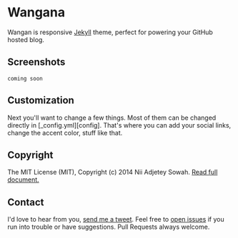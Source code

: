 Wangana
==============

Wangan is responsive [Jekyll](http://jekyllrb.com/) theme, perfect for powering your GitHub hosted blog.

## Screenshots
``` 
coming soon
``` 

## Customization

Next you'll want to change a few things. Most of them can be changed directly in
[_config.yml][config]. That's where you can add your social links, change the accent
color, stuff like that.

## Copyright
The MIT License (MIT), Copyright (c) 2014 Nii Adjetey Sowah. [Read full document.](LICENSE)

## Contact
I'd love to hear from you, [send me a tweet](https://twitter.com/_nadjetey). Feel free to [open issues](https://github.com/nadjetey/wangana/issues/new) if you run into trouble or have suggestions. Pull Requests always welcome.


